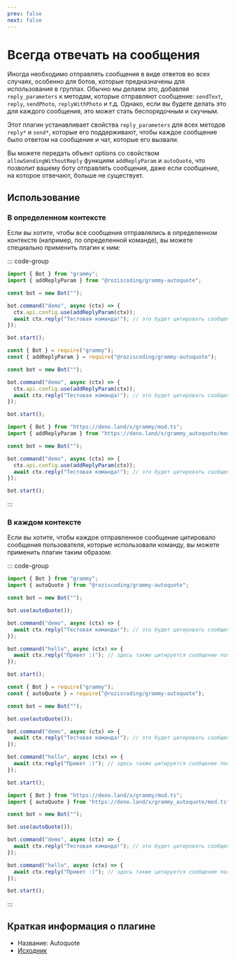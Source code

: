 ```yaml
---
prev: false
next: false
---
```


# Всегда отвечать на сообщения

Иногда необходимо отправлять сообщения в виде ответов во всех случаях, особенно
для ботов, которые предназначены для использования в группах. Обычно мы делаем
это, добавляя `reply_parameters` к методам, которые отправляют сообщение:
`sendText`, `reply`, `sendPhoto`, `replyWithPhoto` и т.д. Однако, если вы будете
делать это для каждого сообщения, это может стать беспорядочным и скучным.

Этот плагин устанавливает свойства `reply_parameters` для всех методов `reply*`
и `send*`, которые его поддерживают, чтобы каждое сообщение было ответом на
сообщение и чат, которые его вызвали.

Вы можете передать объект options со свойством `allowSendingWithoutReply`
функциям `addReplyParam` и `autoQuote`, что позволит вашему боту отправлять
сообщения, даже если сообщение, на которое отвечают, больше не существует.

## Использование

### В определенном контексте

Если вы хотите, чтобы все сообщения отправлялись в определенном контексте
(например, по определенной команде), вы можете специально применить плагин к
ним:

::: code-group

```ts [TypeScript]
import { Bot } from "grammy";
import { addReplyParam } from "@roziscoding/grammy-autoquote";

const bot = new Bot("");

bot.command("demo", async (ctx) => {
  ctx.api.config.use(addReplyParam(ctx));
  await ctx.reply("Тестовая команда!"); // это будет цитировать сообщение пользователя
});

bot.start();
```

```js [JavaScript]
const { Bot } = require("grammy");
const { addReplyParam } = require("@roziscoding/grammy-autoquote");

const bot = new Bot("");

bot.command("demo", async (ctx) => {
  ctx.api.config.use(addReplyParam(ctx));
  await ctx.reply("Тестовая команда!"); // это будет цитировать сообщение пользователя
});

bot.start();
```

```ts [Deno]
import { Bot } from "https://deno.land/x/grammy/mod.ts";
import { addReplyParam } from "https://deno.land/x/grammy_autoquote/mod.ts";

const bot = new Bot("");

bot.command("demo", async (ctx) => {
  ctx.api.config.use(addReplyParam(ctx));
  await ctx.reply("Тестовая команда!"); // это будет цитировать сообщение пользователя
});

bot.start();
```

:::

### В каждом контексте

Если вы хотите, чтобы каждое отправленное сообщение цитировало сообщения
пользователя, которые использовали команду, вы можете применить плагин таким
образом:

::: code-group

```ts [TypeScript]
import { Bot } from "grammy";
import { autoQuote } from "@roziscoding/grammy-autoquote";

const bot = new Bot("");

bot.use(autoQuote());

bot.command("demo", async (ctx) => {
  await ctx.reply("Тестовая команда!"); // это будет цитировать сообщение пользователя
});

bot.command("hello", async (ctx) => {
  await ctx.reply("Привет :)"); // здесь также цитируется сообщение пользователя
});

bot.start();
```

```js [JavaScript]
const { Bot } = require("grammy");
const { autoQuote } = require("@roziscoding/grammy-autoquote");

const bot = new Bot("");

bot.use(autoQuote());

bot.command("demo", async (ctx) => {
  await ctx.reply("Тестовая команда!"); // это будет цитировать сообщение пользователя
});

bot.command("hello", async (ctx) => {
  await ctx.reply("Привет :)"); // здесь также цитируется сообщение пользователя
});

bot.start();
```

```ts [Deno]
import { Bot } from "https://deno.land/x/grammy/mod.ts";
import { autoQuote } from "https://deno.land/x/grammy_autoquote/mod.ts";

const bot = new Bot("");

bot.use(autoQuote());

bot.command("demo", async (ctx) => {
  await ctx.reply("Тестовая команда!"); // это будет цитировать сообщение пользователя
});

bot.command("hello", async (ctx) => {
  await ctx.reply("Привет :)"); // здесь также цитируется сообщение пользователя
});

bot.start();
```

:::

## Краткая информация о плагине

- Название: Autoquote
- [Исходник](https://github.com/roziscoding/grammy-autoquote)
